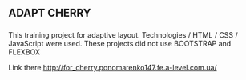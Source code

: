 ## ADAPT CHERRY
###
This training project for adaptive layout.
Technologies / HTML / CSS / JavaScript were used.
These projects did not use BOOTSTRAP and FLEXBOX

Link there  http://for_cherry.ponomarenko147.fe.a-level.com.ua/

